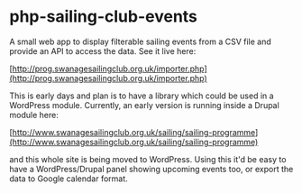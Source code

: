 # php-sailing-club-events
A small web app to display filterable sailing events from a CSV file and provide an API to access the data. See it live here:

[http://prog.swanagesailingclub.org.uk/importer.php](http://prog.swanagesailingclub.org.uk/importer.php)

This is early days and plan is to have a library which could be used in a WordPress module. Currently, an early version is running inside a Drupal module here:

[http://www.swanagesailingclub.org.uk/sailing/sailing-programme](http://www.swanagesailingclub.org.uk/sailing/sailing-programme)

and this whole site is being moved to WordPress. Using this it'd be easy to have a WordPress/Drupal panel showing upcoming events too, or export the data to Google calendar format.